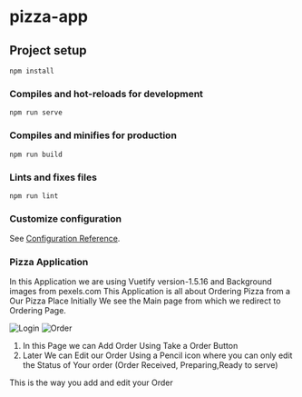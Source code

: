 # pizza-app

## Project setup
```
npm install
```

### Compiles and hot-reloads for development
```
npm run serve
```

### Compiles and minifies for production
```
npm run build
```

### Lints and fixes files
```
npm run lint
```

### Customize configuration
See [Configuration Reference](https://cli.vuejs.org/config/).


### Pizza Application
In this Application we are using Vuetify version-1.5.16 and Background images from pexels.com
This Application is all about Ordering Pizza from a Our Pizza Place
Initially We see the Main page from which we redirect to Ordering Page.

![Login](/Images/Login.jpg)
![Order](/Images/Order.jpg)

1. In this Page we can Add Order Using Take a Order Button 
2. Later We can Edit our Order Using a Pencil icon where you can only edit the Status of Your order (Order Received, Preparing,Ready to serve)

This is the way you add and edit your Order
